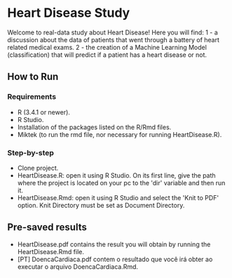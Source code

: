# Heart Disease Study
Welcome to real-data study about Heart Disease! Here you will find: 
1 - a discussion about the data of patients that went through a battery of heart related medical exams. 
2 - the creation of a Machine Learning Model (classification) that will predict if a patient has a heart disease or not.

## How to Run
### Requirements
- R (3.4.1 or newer).
- R Studio.
- Installation of the packages listed on the R/Rmd files.
- Miktek (to run the rmd file, nor necessary for running HeartDisease.R).

### Step-by-step
- Clone project.
- HeartDisease.R: open it using R Studio. On its first line, give the path where the project is located on your pc to the 'dir' variable and then run it.
- HeartDisease.Rmd: open it using R Studio and select the 'Knit to PDF' option. Knit Directory must be set as Document Directory.

## Pre-saved results
- HeartDisease.pdf contains the result you will obtain by running the HeartDisease.Rmd file.
- [PT] DoencaCardiaca.pdf contem o resultado que você irá obter ao executar o arquivo DoencaCardiaca.Rmd.